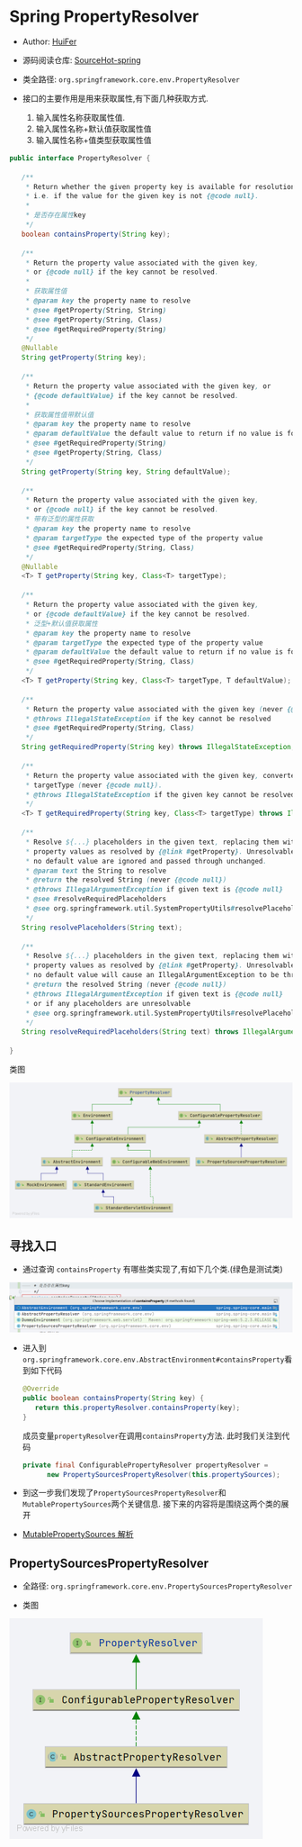 # Spring PropertyResolver 

- Author: [HuiFer](https://github.com/huifer)
- 源码阅读仓库: [SourceHot-spring](https://github.com/SourceHot/spring-framework-read)


- 类全路径: `org.springframework.core.env.PropertyResolver`

- 接口的主要作用是用来获取属性,有下面几种获取方式.
  1. 输入属性名称获取属性值.
  2. 输入属性名称+默认值获取属性值
  3. 输入属性名称+值类型获取属性值

```java
public interface PropertyResolver {

   /**
    * Return whether the given property key is available for resolution,
    * i.e. if the value for the given key is not {@code null}.
    *
    * 是否存在属性key
    */
   boolean containsProperty(String key);

   /**
    * Return the property value associated with the given key,
    * or {@code null} if the key cannot be resolved.
    *
    * 获取属性值
    * @param key the property name to resolve
    * @see #getProperty(String, String)
    * @see #getProperty(String, Class)
    * @see #getRequiredProperty(String)
    */
   @Nullable
   String getProperty(String key);

   /**
    * Return the property value associated with the given key, or
    * {@code defaultValue} if the key cannot be resolved.
    *
    * 获取属性值带默认值
    * @param key the property name to resolve
    * @param defaultValue the default value to return if no value is found
    * @see #getRequiredProperty(String)
    * @see #getProperty(String, Class)
    */
   String getProperty(String key, String defaultValue);

   /**
    * Return the property value associated with the given key,
    * or {@code null} if the key cannot be resolved.
    * 带有泛型的属性获取
    * @param key the property name to resolve
    * @param targetType the expected type of the property value
    * @see #getRequiredProperty(String, Class)
    */
   @Nullable
   <T> T getProperty(String key, Class<T> targetType);

   /**
    * Return the property value associated with the given key,
    * or {@code defaultValue} if the key cannot be resolved.
    * 泛型+默认值获取属性
    * @param key the property name to resolve
    * @param targetType the expected type of the property value
    * @param defaultValue the default value to return if no value is found
    * @see #getRequiredProperty(String, Class)
    */
   <T> T getProperty(String key, Class<T> targetType, T defaultValue);

   /**
    * Return the property value associated with the given key (never {@code null}).
    * @throws IllegalStateException if the key cannot be resolved
    * @see #getRequiredProperty(String, Class)
    */
   String getRequiredProperty(String key) throws IllegalStateException;

   /**
    * Return the property value associated with the given key, converted to the given
    * targetType (never {@code null}).
    * @throws IllegalStateException if the given key cannot be resolved
    */
   <T> T getRequiredProperty(String key, Class<T> targetType) throws IllegalStateException;

   /**
    * Resolve ${...} placeholders in the given text, replacing them with corresponding
    * property values as resolved by {@link #getProperty}. Unresolvable placeholders with
    * no default value are ignored and passed through unchanged.
    * @param text the String to resolve
    * @return the resolved String (never {@code null})
    * @throws IllegalArgumentException if given text is {@code null}
    * @see #resolveRequiredPlaceholders
    * @see org.springframework.util.SystemPropertyUtils#resolvePlaceholders(String)
    */
   String resolvePlaceholders(String text);

   /**
    * Resolve ${...} placeholders in the given text, replacing them with corresponding
    * property values as resolved by {@link #getProperty}. Unresolvable placeholders with
    * no default value will cause an IllegalArgumentException to be thrown.
    * @return the resolved String (never {@code null})
    * @throws IllegalArgumentException if given text is {@code null}
    * or if any placeholders are unresolvable
    * @see org.springframework.util.SystemPropertyUtils#resolvePlaceholders(String, boolean)
    */
   String resolveRequiredPlaceholders(String text) throws IllegalArgumentException;

}
```





类图

![PropertyResolver](./images/PropertyResolver.png)







## 寻找入口

- 通过查询 `containsProperty` 有哪些类实现了,有如下几个类.(绿色是测试类)

![image-20200930091848677](images/image-20200930091848677.png)

- 进入到 `org.springframework.core.env.AbstractEnvironment#containsProperty`看到如下代码

  ```java
  @Override
  public boolean containsProperty(String key) {
     return this.propertyResolver.containsProperty(key);
  }
  ```

  成员变量`propertyResolver`在调用`containsProperty`方法. 此时我们关注到代码

  ```java
  private final ConfigurablePropertyResolver propertyResolver =
        new PropertySourcesPropertyResolver(this.propertySources);
  ```



- 到这一步我们发现了`PropertySourcesPropertyResolver`和`MutablePropertySources`两个关键信息. 接下来的内容将是围绕这两个类的展开


- [MutablePropertySources 解析](/doc/bean/PropertyResolver/Spring-PropertySource.md)



## PropertySourcesPropertyResolver

- 全路径: `org.springframework.core.env.PropertySourcesPropertyResolver`

- 类图

![AbstractPropertyResolver.png](./images/AbstractPropertyResolver.png)